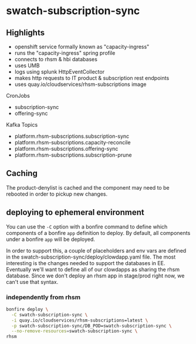 # swatch-subscription-sync

## Highlights

* openshift service formally known as "capacity-ingress"
* runs the "capacity-ingress" spring profile
* connects to rhsm & hbi databases
* uses UMB
* logs using splunk HttpEventCollector
* makes http requests to IT product & subscription rest endpoints
* uses quay.io/cloudservices/rhsm-subscriptions image

CronJobs
* subscription-sync
* offering-sync

Kafka Topics
* platform.rhsm-subscriptions.subscription-sync
* platform.rhsm-subscriptions.capacity-reconcile
* platform.rhsm-subscriptions.offering-sync
* platform.rhsm-subscriptions.subscription-prune

## Caching

The product-denylist is cached and the component may need to be rebooted in order to pickup new changes.



## deploying to ephemeral environment

You can use the `-C` option with a bonfire command to define which components of a bonfire `app` definition to deploy.  By default, all components under a bonfire `app` will be deployed.

In order to support this, a couple of placeholders and env vars are defined in the swatch-subscription-sync/deploy/clowdapp.yaml file. The most interesting is the changes needed to support the databases in EE.  Eventually we'll want to define all of our clowdapps as sharing the rhsm database.  Since we don't deploy an rhsm app in stage/prod right now, we can't use that syntax.

### independently from rhsm

```bash
bonfire deploy \
  -C swatch-subscription-sync \
  -i quay.io/cloudservices/rhsm-subscriptions=latest \
  -p swatch-subscription-sync/DB_POD=swatch-subscription-sync \
  --no-remove-resources=swatch-subscription-sync \
rhsm
```


